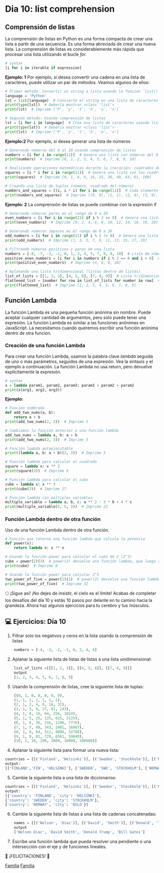 # Dia 10: list comprehension

## Comprensión de listas
La comprensión de listas en Python es una forma compacta de crear una lista a partir de una secuencia. Es una forma abreviada de crear una nueva lista. La comprensión de listas es considerablemente más rápida que procesar una lista utilizando el bucle *for*.

```python
# syntax
[i for i in iterable if expression]
```

**Ejemplo: 1**
Por ejemplo, si desea convertir una cadena en una lista de caracteres, puede utilizar un par de métodos. Veamos algunos de ellos:

```python
# Primer método: Convertir un string a lista usando la función `list()`
language = 'Python'
lst = list(language)  # Convierte el string en una lista de caracteres
print(type(lst))  # Debería mostrar <class 'list'>
print(lst)  # Imprime ['P', 'y', 't', 'h', 'o', 'n']

# Segundo método: Usando comprensión de listas
lst = [i for i in language]  # Crea una lista de caracteres usando list comprehension
print(type(lst))  # Debería mostrar <class 'list'>
print(lst)  # Imprime ['P', 'y', 't', 'h', 'o', 'n']
```

**Ejemplo:2**
Por ejemplo, si desea generar una lista de números
```python
# Generando números del 0 al 10 usando comprensión de listas
numbers = [i for i in range(11)]  # Genera una lista con números del 0 al 10
print(numbers)  # Imprime [0, 1, 2, 3, 4, 5, 6, 7, 8, 9, 10]

# Realizando operaciones matemáticas durante la iteración: cuadrados de los números
squares = [i * i for i in range(11)]  # Genera una lista con los cuadrados de los números del 0 al 10
print(squares)  # Imprime [0, 1, 4, 9, 16, 25, 36, 49, 64, 81, 100]

# Creando una lista de tuplas (número, cuadrado del número)
numbers_and_squares = [(i, i * i) for i in range(11)]  # Cada elemento es una tupla (número, cuadrado)
print(numbers_and_squares)  # Imprime [(0, 0), (1, 1), (2, 4), (3, 9), (4, 16), (5, 25), (6, 36), (7, 49), (8, 64), (9, 81), (10, 100)]
```

**Ejemplo: 2**
La comprensión de listas se puede combinar con la expresión if
```python
# Generando números pares en el rango de 0 a 20
even_numbers = [i for i in range(21) if i % 2 == 0]  # Genera una lista de números pares en el rango de 0 a 20
print(even_numbers)  # Imprime [0, 2, 4, 6, 8, 10, 12, 14, 16, 18, 20]

# Generando números impares en el rango de 0 a 20
odd_numbers = [i for i in range(21) if i % 2 != 0]  # Genera una lista de números impares en el rango de 0 a 20
print(odd_numbers)  # Imprime [1, 3, 5, 7, 9, 11, 13, 15, 17, 19]

# Filtrando números positivos y pares de una lista
numbers = [-8, -7, -3, -1, 0, 1, 3, 4, 5, 7, 6, 8, 10]  # Lista de números con valores negativos y positivos
positive_even_numbers = [i for i in numbers if i % 2 == 0 and i > 0]  # Filtra los números positivos y pares
print(positive_even_numbers)  # Imprime [4, 6, 8, 10]

# Aplanando una lista tridimensional (listas dentro de listas)
list_of_lists = [[1, 2, 3], [4, 5, 6], [7, 8, 9]]  # Lista tridimensional
flattened_list = [number for row in list_of_lists for number in row]  # Aplana la lista
print(flattened_list)  # Imprime [1, 2, 3, 4, 5, 6, 7, 8, 9]
```

## Función Lambda
La función Lambda es una pequeña función anónima sin nombre. Puede aceptar cualquier cantidad de argumentos, pero solo puede tener una expresión. La función Lambda es similar a las funciones anónimas en JavaScript. La necesitamos cuando queremos escribir una función anónima dentro de otra función.

### Creación de una función Lambda
Para crear una función Lambda, usamos la palabra clave *lambda* seguida de uno o más parámetros, seguidos de una expresión. Vea la sintaxis y el ejemplo a continuación. La función Lambda no usa return, pero devuelve explícitamente la expresión.

```python
# syntax
x = lambda param1, param2, param3: param1 + param2 + param2
print(x(arg1, arg2, arg3))
```

**Ejemplo:**
```python
# Función nombrada
def add_two_nums(a, b):
    return a + b
print(add_two_nums(2, 3))  # Imprime 5

# Cambiamos la función anterior a una función lambda
add_two_nums = lambda a, b: a + b
print(add_two_nums(2, 3))  # Imprime 5

# Función lambda autoejecutable
print((lambda a, b: a + b)(2, 3))  # Imprime 5

# Función lambda para calcular el cuadrado
square = lambda x: x ** 2
print(square(3))  # Imprime 9

# Función lambda para calcular el cubo
cube = lambda x: x ** 3
print(cube(3))  # Imprime 27

# Función lambda con múltiples variables
multiple_variable = lambda a, b, c: a ** 2 - 3 * b + 4 * c
print(multiple_variable(5, 5, 3))  # Imprime 22
```

### Función Lambda dentro de otra función
Uso de una función Lambda dentro de otra función.
```python
# Función que retorna una función lambda que calcula la potencia
def power(x):
    return lambda n: x ** n

# Usando la función power para calcular el cubo de 2 (2^3)
cube = power(2)(3)  # power(2) devuelve una función lambda, que luego se ejecuta con el argumento 3
print(cube)  # Imprime 8

# Usando la función power para calcular 2^5
two_power_of_five = power(2)(5)  # power(2) devuelve una función lambda, que luego se ejecuta con el argumento 5
print(two_power_of_five)  # Imprime 32
```

🌕 ¡Sigue así! ¡No dejes de insistir, el cielo es el límite! Acabas de completar los desafíos del día 10 y estás 10 pasos por delante en tu camino hacia la grandeza. Ahora haz algunos ejercicios para tu cerebro y tus músculos.

## 💻 Ejercicios: Día 10
1. Filtrar solo los negativos y ceros en la lista usando la comprensión de listas
    
```python
    numbers = [-4, -3, -2, -1, 0, 2, 4, 6]
```
    
2. Aplanar la siguiente lista de listas de listas a una lista unidimensional:
    
```python
    list_of_lists =[[[1, 2, 3]], [[4, 5, 6]], [[7, 8, 9]]]
    output
    [1, 2, 3, 4, 5, 6, 7, 8, 9]
```
    
3. Usando la comprensión de listas, cree la siguiente lista de tuplas:
    
```python
    [(0, 1, 0, 0, 0, 0, 0),
    (1, 1, 1, 1, 1, 1, 1),
    (2, 1, 2, 4, 8, 16, 32),
    (3, 1, 3, 9, 27, 81, 243),
    (4, 1, 4, 16, 64, 256, 1024),
    (5, 1, 5, 25, 125, 625, 3125),
    (6, 1, 6, 36, 216, 1296, 7776),
    (7, 1, 7, 49, 343, 2401, 16807),
    (8, 1, 8, 64, 512, 4096, 32768),
    (9, 1, 9, 81, 729, 6561, 59049),
    (10, 1, 10, 100, 1000, 10000, 100000)]
```
    
4. Aplanar la siguiente lista para formar una nueva lista:
    
```python
countries = [[('Finland', 'Helsinki')], [('Sweden', 'Stockholm')], [('Norway', 'Oslo')]]
output:
[['FINLAND','FIN', 'HELSINKI'], ['SWEDEN', 'SWE', 'STOCKHOLM'], ['NORWAY', 'NOR', 'OSLO']]
```
    
5. Cambie la siguiente lista a una lista de diccionarios:
    
```python
countries = [[('Finland', 'Helsinki')], [('Sweden', 'Stockholm')], [('Norway', 'Oslo')]]
output:
[{'country': 'FINLAND', 'city': 'HELSINKI'},
{'country': 'SWEDEN', 'city': 'STOCKHOLM'},
{'country': 'NORWAY', 'city': 'OSLO'}]
```
    
6. Cambie la siguiente lista de listas a una lista de cadenas concatenadas:
    
```python
    names = [[('Nelson', 'Diaz')], [('David', 'Smith')], [('Donald', 'Trump')], [('Bill', 'Gates')]]
    output
    ['Nelson Diaz', 'David Smith', 'Donald Trump', 'Bill Gates']
```
    
7. Escribe una función lambda que pueda resolver una pendiente o una intersección con el eje y de funciones lineales.

🎉 ¡FELICITACIONES! 🎉

[Familia](data/familia.py)
[Familia](data/familia2.py)